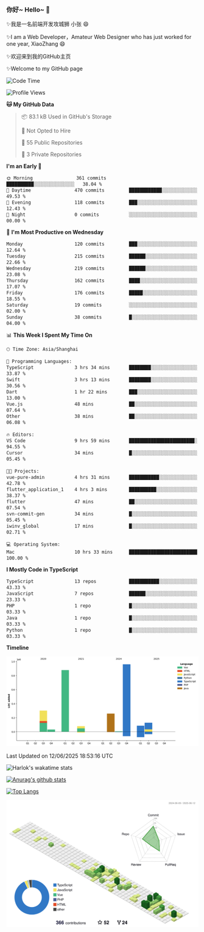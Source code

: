 ### 你好~ Hello~ 👋

✨我是一名前端开发攻城狮 小张 😄

✨I am a Web Developer，Amateur Web Designer who has just worked for one year, XiaoZhang 😄

✨欢迎来到我的GitHub主页

✨Welcome to my GitHub page
<!--
**7148505/7148505** is a ✨ _special_ ✨ repository because its `README.md` (this file) appears on your GitHub profile.

Here are some ideas to get you started:

- 🔭 I’m currently working on ...
- 🌱 I’m currently learning ...
- 👯 I’m looking to collaborate on ...
- 🤔 I’m looking for help with ...
- 💬 Ask me about ...
- 📫 How to reach me: ...
- 😄 Pronouns: ...
- ⚡ Fun fact: ...
-->

<!--START_SECTION:waka-->
![Code Time](http://img.shields.io/badge/Code%20Time-2%2C699%20hrs%2031%20mins-blue)

![Profile Views](http://img.shields.io/badge/Profile%20Views-0-blue)

**🐱 My GitHub Data** 

> 📦 83.1 kB Used in GitHub's Storage 
 > 
> 🚫 Not Opted to Hire
 > 
> 📜 55 Public Repositories 
 > 
> 🔑 3 Private Repositories 
 > 
**I'm an Early 🐤** 

```text
🌞 Morning                361 commits         ██████████░░░░░░░░░░░░░░░   38.04 % 
🌆 Daytime                470 commits         ████████████░░░░░░░░░░░░░   49.53 % 
🌃 Evening                118 commits         ███░░░░░░░░░░░░░░░░░░░░░░   12.43 % 
🌙 Night                  0 commits           ░░░░░░░░░░░░░░░░░░░░░░░░░   00.00 % 
```
📅 **I'm Most Productive on Wednesday** 

```text
Monday                   120 commits         ███░░░░░░░░░░░░░░░░░░░░░░   12.64 % 
Tuesday                  215 commits         ██████░░░░░░░░░░░░░░░░░░░   22.66 % 
Wednesday                219 commits         ██████░░░░░░░░░░░░░░░░░░░   23.08 % 
Thursday                 162 commits         ████░░░░░░░░░░░░░░░░░░░░░   17.07 % 
Friday                   176 commits         █████░░░░░░░░░░░░░░░░░░░░   18.55 % 
Saturday                 19 commits          ░░░░░░░░░░░░░░░░░░░░░░░░░   02.00 % 
Sunday                   38 commits          █░░░░░░░░░░░░░░░░░░░░░░░░   04.00 % 
```


📊 **This Week I Spent My Time On** 

```text
🕑︎ Time Zone: Asia/Shanghai

💬 Programming Languages: 
TypeScript               3 hrs 34 mins       ████████░░░░░░░░░░░░░░░░░   33.87 % 
Swift                    3 hrs 13 mins       ████████░░░░░░░░░░░░░░░░░   30.56 % 
Dart                     1 hr 22 mins        ███░░░░░░░░░░░░░░░░░░░░░░   13.00 % 
Vue.js                   48 mins             ██░░░░░░░░░░░░░░░░░░░░░░░   07.64 % 
Other                    38 mins             ██░░░░░░░░░░░░░░░░░░░░░░░   06.08 % 

🔥 Editors: 
VS Code                  9 hrs 59 mins       ████████████████████████░   94.55 % 
Cursor                   34 mins             █░░░░░░░░░░░░░░░░░░░░░░░░   05.45 % 

🐱‍💻 Projects: 
vue-pure-admin           4 hrs 31 mins       ███████████░░░░░░░░░░░░░░   42.78 % 
flutter_application_1    4 hrs 3 mins        ██████████░░░░░░░░░░░░░░░   38.37 % 
flutter                  47 mins             ██░░░░░░░░░░░░░░░░░░░░░░░   07.54 % 
svn-commit-gen           34 mins             █░░░░░░░░░░░░░░░░░░░░░░░░   05.45 % 
iwinv_global             17 mins             █░░░░░░░░░░░░░░░░░░░░░░░░   02.71 % 

💻 Operating System: 
Mac                      10 hrs 33 mins      █████████████████████████   100.00 % 
```

**I Mostly Code in TypeScript** 

```text
TypeScript               13 repos            ███████████░░░░░░░░░░░░░░   43.33 % 
JavaScript               7 repos             ██████░░░░░░░░░░░░░░░░░░░   23.33 % 
PHP                      1 repo              █░░░░░░░░░░░░░░░░░░░░░░░░   03.33 % 
Java                     1 repo              █░░░░░░░░░░░░░░░░░░░░░░░░   03.33 % 
Python                   1 repo              █░░░░░░░░░░░░░░░░░░░░░░░░   03.33 % 
```



**Timeline**

![Lines of Code chart](https://raw.githubusercontent.com/littleCareless/littleCareless/master/assets/bar_graph.png)


 Last Updated on 12/06/2025 18:53:16 UTC
<!--END_SECTION:waka-->
![Harlok's wakatime stats](https://github-readme-stats.vercel.app/api/wakatime?username=littleCareless)

[![Anurag's github stats](https://github-readme-stats.vercel.app/api?username=littleCareless)](https://github.com/anuraghazra/github-readme-stats)

[![Top Langs](https://github-readme-stats.vercel.app/api/top-langs/?username=littleCareless&layout=compact)](https://github.com/anuraghazra/github-readme-stats)

![](./profile-3d-contrib/profile-green-animate.svg)
